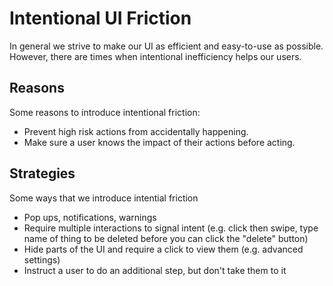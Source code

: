 # Intentional UI Friction

In general we strive to make our UI as efficient and easy-to-use as possible. However, there are times when intentional inefficiency helps our users.

## Reasons

Some reasons to introduce intentional friction:
* Prevent high risk actions from accidentally happening.
* Make sure a user knows the impact of their actions before acting.

## Strategies

Some ways that we introduce intential friction
* Pop ups, notifications, warnings
* Require multiple interactions to signal intent (e.g. click then swipe, type name of thing to be deleted before you can click the "delete" button)
* Hide parts of the UI and require a click to view them (e.g. advanced settings)
* Instruct a user to do an additional step, but don't take them to it